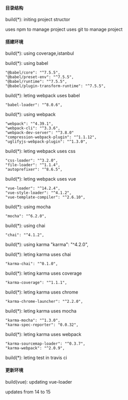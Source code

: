 #### 目录结构
build(*): initing project structor

  uses npm to manage project
  uses git to manage project

#### 搭建环境
build(*): using coverage,istanbul

build(*): using babel

    "@babel/core": "^7.5.5",
    "@babel/preset-env": "^7.5.5",
    "@babel/runtime": "^7.5.5",
    "@babel/plugin-transform-runtime": "^7.5.5",

build(*): leting webpack uses babel

    "babel-loader": "^8.0.6",

build(*): using webpack

    "webpack": "^4.39.1",
    "webpack-cli": "^3.3.6",
    "webpack-dev-server": "^3.8.0"
    "compression-webpack-plugin": "^1.1.12",
    "uglifyjs-webpack-plugin": "^1.3.0",

build(*): leting webpack uses css

    "css-loader": "^3.2.0",
    "file-loader": "^1.1.4",
    "autoprefixer": "^8.6.5",

build(*): leting webpack uses vue

    "vue-loader": "^14.2.4",
    "vue-style-loader": "^4.1.2",
    "vue-template-compiler": "^2.6.10",

build(*): using mocha

    "mocha": "^6.2.0",


build(*): using chai

    "chai": "^4.1.2",

build(*): using  karma
    "karma": "^4.2.0",

build(*): leting karma uses chai

    "karma-chai": "^0.1.0",

build(*): leting karma uses coverage

    "karma-coverage": "^1.1.1",

build(*): leting karma uses chrome

    "karma-chrome-launcher": "^2.2.0",

build(*): leting karma uses mocha

    "karma-mocha": "^1.3.0",
    "karma-spec-reporter": "0.0.32",

build(*): leting karma uses webpack

    "karma-sourcemap-loader": "^0.3.7",
    "karma-webpack": "^2.0.9",

build(*): leting test in travis ci


#### 更新环境

build(vue): updating vue-loader

  updates from 14 to 15
